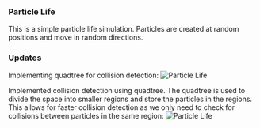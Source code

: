 ### Particle Life

This is a simple particle life simulation. Particles are created at random positions and move in random directions. 

### Updates
Implementing quadtree for collision detection:
![Particle Life](https://github.com/harmya/particle-life/blob/main/quad.gif=200x200)

Implemented collision detection using quadtree. The quadtree is used to divide the space into smaller regions and store the particles in the regions. This allows for faster collision detection as we only need to check for collisions between particles in the same region:
![Particle Life](https://github.com/harmya/particle-life/blob/main/collision.gif=200x200)
